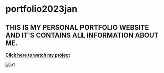 # portfolio2023jan 
## THIS IS MY PERSONAL PORTFOLIO WEBSITE AND IT'S CONTAINS ALL INFORMATION ABOUT ME.

<b><a href="https://nilendra-vip.github.io/portfolio2023jan/" target="_blank">Click here to watch my project</a></b>





![p1](https://user-images.githubusercontent.com/109471788/210164967-411c3fed-fee1-47b8-84d3-41d29afb276e.jpg)
